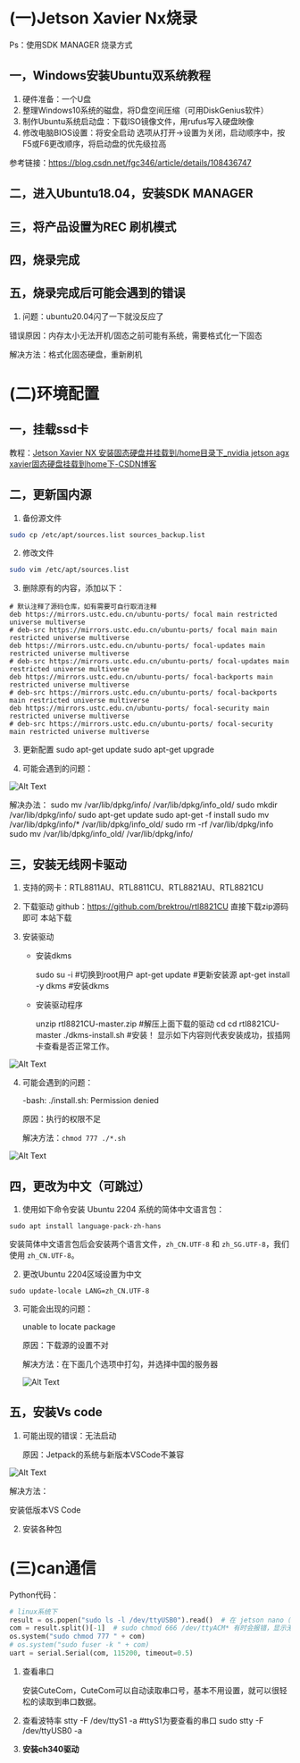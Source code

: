 # (一)Jetson Xavier Nx烧录



Ps：使用SDK MANAGER 烧录方式

## 一，Windows安装Ubuntu双系统教程

1. 硬件准备：一个U盘
2. 整理Windows10系统的磁盘，将D盘空间压缩（可用DiskGenius软件）
3. 制作Ubuntu系统启动盘：下载ISO镜像文件，用rufus写入硬盘映像
4. 修改电脑BIOS设置：将安全启动 选项从打开->设置为关闭，启动顺序中，按F5或F6更改顺序，将启动盘的优先级拉高

参考链接：https://blog.csdn.net/fgc346/article/details/108436747

## 二，进入Ubuntu18.04，安装SDK MANAGER

## 三，将产品设置为REC 刷机模式

## 四，烧录完成

## 五，烧录完成后可能会遇到的错误

1. 问题：ubuntu20.04闪了一下就没反应了

错误原因：内存太小无法开机/固态之前可能有系统，需要格式化一下固态

解决方法：格式化固态硬盘，重新刷机

# (二)环境配置

## 一，挂载ssd卡

教程：[Jetson Xavier NX 安装固态硬盘并挂载到/home目录下_nvidia jetson agx xavier固态硬盘挂载到home下-CSDN博客](https://blog.csdn.net/rorypeck/article/details/122636393)

## 二，更新国内源

1. 备份源文件

```bash
sudo cp /etc/apt/sources.list sources_backup.list
```

2. 修改文件

```bash
sudo vim /etc/apt/sources.list
```

3. 删除原有的内容，添加以下：

```
# 默认注释了源码仓库，如有需要可自行取消注释
deb https://mirrors.ustc.edu.cn/ubuntu-ports/ focal main restricted universe multiverse
# deb-src https://mirrors.ustc.edu.cn/ubuntu-ports/ focal main main restricted universe multiverse
deb https://mirrors.ustc.edu.cn/ubuntu-ports/ focal-updates main restricted universe multiverse
# deb-src https://mirrors.ustc.edu.cn/ubuntu-ports/ focal-updates main restricted universe multiverse
deb https://mirrors.ustc.edu.cn/ubuntu-ports/ focal-backports main restricted universe multiverse
# deb-src https://mirrors.ustc.edu.cn/ubuntu-ports/ focal-backports main restricted universe multiverse
deb https://mirrors.ustc.edu.cn/ubuntu-ports/ focal-security main restricted universe multiverse
# deb-src https://mirrors.ustc.edu.cn/ubuntu-ports/ focal-security main restricted universe multiverse
```

3. 更新配置
   sudo apt-get update
   sudo apt-get upgrade

4. 可能会遇到的问题：

![Alt Text](images/image-20240607042911199.png)

解决办法：
sudo mv /var/lib/dpkg/info/ /var/lib/dpkg/info_old/
sudo mkdir /var/lib/dpkg/info/
sudo apt-get update
sudo apt-get -f install
sudo mv /var/lib/dpkg/info/* /var/lib/dpkg/info_old/
sudo rm -rf /var/lib/dpkg/info
sudo mv /var/lib/dpkg/info_old/ /var/lib/dpkg/info/

## 三，安装无线网卡驱动

1. 支持的网卡：RTL8811AU、RTL8811CU、RTL8821AU、RTL8821CU

2. 下载驱动
   github：https://github.com/brektrou/rtl8821CU       直接下载zip源码即可
   本站下载

3. 安装驱动

   + 安装dkms

     sudo su -i        #切换到root用户
     apt-get update    #更新安装源
     apt-get install -y dkms    #安装dkms

   + 安装驱动程序

     unzip rtl8821CU-master.zip    #解压上面下载的驱动
     cd cd rtl8821CU-master
     ./dkms-install.sh             #安装！
     显示如下内容则代表安装成功，拔插网卡查看是否正常工作。

![Alt Text](images/image-20240605121525182.png)

4. 可能会遇到的问题：

   -bash: ./install.sh: Permission denied

   原因：执行的权限不足

   解决方法：```chmod 777 ./*.sh```

![Alt Text](images/image-20240607044358401.png)

## 四，更改为中文（可跳过）

1. 使用如下命令安装 Ubuntu 2204 系统的简体中文语言包：

```
sudo apt install language-pack-zh-hans
```

安装简体中文语言包后会安装两个语言文件，`zh_CN.UTF-8` 和 `zh_SG.UTF-8`，我们使用 `zh_CN.UTF-8`。

2. 更改Ubuntu 2204区域设置为中文

```
sudo update-locale LANG=zh_CN.UTF-8
```

3. 可能会出现的问题：

   unable to locate package

   原因：下载源的设置不对

   解决方法：在下面几个选项中打勾，并选择中国的服务器
   
   ![Alt Text](images/image-20240606152200995.png)

## 五，安装Vs code

1. 可能出现的错误：无法启动

   原因：Jetpack的系统与新版本VSCode不兼容

![Alt Text](images/image-20240606154718708.png)

解决方法：

安装低版本VS Code

2. 安装各种包

# (三)can通信

Python代码：


```python
# linux系统下
result = os.popen("sudo ls -l /dev/ttyUSB0").read()  # 在 jetson nano（ubuntu）及树莓派（raspbian）下控制电机测试，相应的输入连接的串口和波特率
com = result.split()[-1]  # sudo chmod 666 /dev/ttyACM* 有时会报错，显示无曲线打开串口，这时需运行左侧命令
os.system("sudo chmod 777 " + com)
# os.system("sudo fuser -k " + com)
uart = serial.Serial(com, 115200, timeout=0.5)
```

1. 查看串口

   安装CuteCom，CuteCom可以自动读取串口号，基本不用设置，就可以很轻松的读取到串口数据。

2. 查看波特率
   stty -F /dev/ttyS1 -a    #ttyS1为要查看的串口
   sudo stty -F /dev/ttyUSB0 -a

3. **安装ch340驱动**
